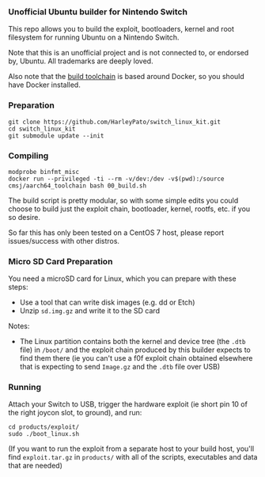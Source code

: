 ### Unofficial Ubuntu builder for Nintendo Switch

This repo allows you to build the exploit, bootloaders, kernel and root filesystem for running Ubuntu on a Nintendo Switch.

Note that this is an unofficial project and is not connected to, or endorsed by, Ubuntu. All trademarks are deeply loved.

Also note that the [build toolchain](https://hub.docker.com/r/cmsj/aarch64_toolchain/) is based around Docker, so you should have Docker installed.

### Preparation

```
git clone https://github.com/HarleyPato/switch_linux_kit.git
cd switch_linux_kit
git submodule update --init
```

### Compiling

```
modprobe binfmt_misc
docker run --privileged -ti --rm -v/dev:/dev -v$(pwd):/source cmsj/aarch64_toolchain bash 00_build.sh
```

The build script is pretty modular, so with some simple edits you could choose to build just the exploit chain, bootloader, kernel, rootfs, etc. if you so desire.

So far this has only been tested on a CentOS 7 host, please report issues/success with other distros.

### Micro SD Card Preparation

You need a microSD card for Linux, which you can prepare with these steps:

* Use a tool that can write disk images (e.g. dd or Etch)
* Unzip `sd.img.gz` and write it to the SD card

Notes:

* The Linux partition contains both the kernel and device tree (the `.dtb` file) in `/boot/` and the exploit chain produced by this builder expects to find them there (ie you can't use a f0f exploit chain obtained elsewhere that is expecting to send `Image.gz` and the `.dtb` file over USB)

### Running

Attach your Switch to USB, trigger the hardware exploit (ie short pin 10 of the right joycon slot, to ground), and run:

```
cd products/exploit/
sudo ./boot_linux.sh
```

(If you want to run the exploit from a separate host to your build host, you'll find `exploit.tar.gz` in `products/` with all of the scripts, executables and data that are needed)
